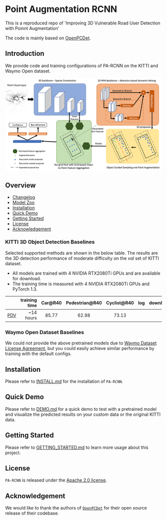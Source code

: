 # Point Augmentation RCNN

This is a reproduced repo of 'Improving 3D Vulnerable Road User Detection with Poinnt Augmentation'

The code is mainly based on [OpenPCDet](https://github.com/open-mmlab/OpenPCDet).

## Introduction
We provide code and training configurations of PA-RCNN on the KITTI and Waymo Open dataset.  

![Algorithm Overview](docs/overview.png)

## Overview
- [Changelog](#changelog)
- [Model Zoo](#model-zoo)
- [Installation](docs/INSTALL.md)
- [Quick Demo](docs/DEMO.md)
- [Getting Started](docs/GETTING_STARTED.md)
- [License](#license)
- [Acknowledgement](#acknowledgement)


### KITTI 3D Object Detection Baselines
Selected supported methods are shown in the below table. The results are the 3D detection performance of moderate difficulty on the *val* set of KITTI dataset.
* All models are trained with 4 NVIDIA RTX2080Ti GPUs and are available for download.
* The training time is measured with 4 NVIDIA RTX2080Ti GPUs and PyTorch 1.3.

|                                             | training time | Car@R40 | Pedestrian@R40 | Cyclist@R40  | log | download |
|---------------------------------------------|----------:|:-------:|:-------:|:-------:|:----:|:---------:|
| [PDV](tools/cfgs/kitti_models/pa_rcnn_pv.yaml) |~14 hours| 85.77 | 62.98 | 73.13 | |

### Waymo Open Dataset Baselines
We could not provide the above pretrained models due to [Waymo Dataset License Agreement](https://waymo.com/open/terms/),
but you could easily achieve similar performance by training with the default configs.


## Installation
Please refer to [INSTALL.md](docs/INSTALL.md) for the installation of `PA-RCNN`.


## Quick Demo
Please refer to [DEMO.md](docs/DEMO.md) for a quick demo to test with a pretrained model and
visualize the predicted results on your custom data or the original KITTI data.

## Getting Started
Please refer to [GETTING_STARTED.md](docs/GETTING_STARTED.md) to learn more usage about this project.

## License
`PA-RCNN` is released under the [Apache 2.0 license](LICENSE).

## Acknowledgement
We would like to thank the authors of [`OpenPCDet`](https://github.com/open-mmlab/OpenPCDet) for their open source release of their codebase.
